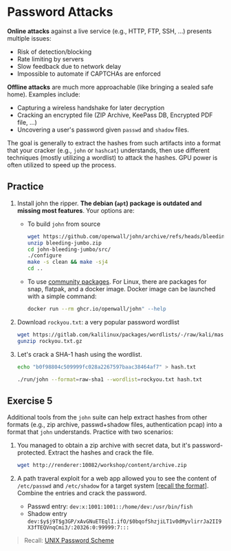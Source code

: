 # Password Attacks

**Online attacks** against a live service (e.g., HTTP, FTP, SSH, ...) presents multiple issues:

- Risk of detection/blocking
- Rate limiting by servers
- Slow feedback due to network delay
- Impossible to automate if CAPTCHAs are enforced

**Offline attacks** are much more approachable (like bringing a sealed safe home). Examples include:

- Capturing a wireless handshake for later decryption
- Cracking an encrypted file (ZIP Archive, KeePass DB, Encrypted PDF file, ...)
- Uncovering a user's password given `passwd` and `shadow` files.

The goal is generally to extract the hashes from such artifacts into a format that your cracker (e.g., `john` or `hashcat`) understands, then use different techniques (mostly utilizing a wordlist) to attack the hashes. GPU power is often utilized to speed up the process.

## Practice

1. Install john the ripper. **The debian (`apt`) package is outdated and missing most features**. Your options are:

    - To build `john` from source

        ```bash
        wget https://github.com/openwall/john/archive/refs/heads/bleeding-jumbo.zip
        unzip bleeding-jumbo.zip
        cd john-bleeding-jumbo/src/
        ./configure
        make -s clean && make -sj4
        cd ..
        ```

    - To use [community packages](https://github.com/openwall/john-packages). For Linux, there are packages for snap, flatpak, and a docker image. Docker image can be launched with a simple command:

        ```bash
        docker run --rm ghcr.io/openwall/john" --help
        ```

2. Download `rockyou.txt`: a very popular password wordlist

    ```bash
    wget https://gitlab.com/kalilinux/packages/wordlists/-/raw/kali/master/rockyou.txt.gz
    gunzip rockyou.txt.gz
    ```

3. Let's crack a SHA-1 hash using the wordlist.

    ```bash
    echo "b0f98804c509999fc028a2267597baac38464af7" > hash.txt
    ```

    ```bash
    ./run/john --format=raw-sha1 --wordlist=rockyou.txt hash.txt
    ```

## Exercise 5

Additional tools from the `john` suite can help extract hashes from other formats (e.g., zip archive, passwd+shadow files, authentication pcap) into a format that `john` understands. Practice with two scenarios:

1. You managed to obtain a zip archive with secret data, but it's password-protected. Extract the hashes and crack the file.

    ```bash
    wget http://renderer:10082/workshop/content/archive.zip
    ```

2. A path traveral exploit for a web app allowed you to see the content of `/etc/passwd` and `/etc/shadow` for a target system [[recall the format]](https://en.wikipedia.org/wiki/Passwd#Password_file). Combine the entries and crack the password.

    - Passwd entry: `dev:x:1001:1001::/home/dev:/usr/bin/fish`
    - Shadow entry `dev:$y$j9T$g3GP/xAvGNuETEqlI.ifO/$0bqofShzjiLT1v0dMyvlirrJa2II9X3fTEQVnqCmi3/:20326:0:99999:7:::`

> Recall: [UNIX Password Scheme](https://d2vlcm61l7u1fs.cloudfront.net/media%2F608%2F6087c87d-da9d-4d24-bffc-5802f54192d8%2Fphp3KhbvO.png)
